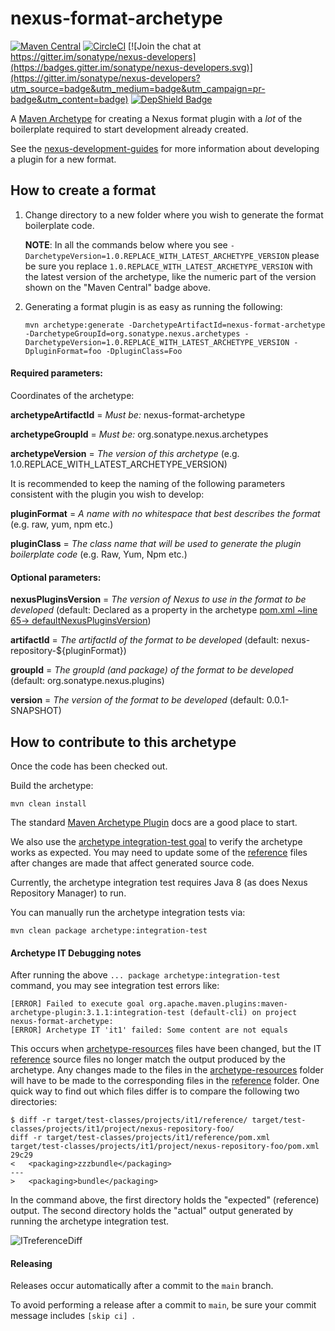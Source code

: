 # nexus-format-archetype

<!--
[Maven Central - Snapshot](https://repository.sonatype.org/content/repositories/snapshots/org/sonatype/nexus/archetypes/nexus-format-archetype/)
-->
[![Maven Central](https://img.shields.io/maven-central/v/org.sonatype.nexus.archetypes/nexus-format-archetype.svg?label=Maven%20Central)](https://search.maven.org/artifact/org.sonatype.nexus.archetypes/nexus-format-archetype)
[![CircleCI](https://circleci.com/gh/sonatype-nexus-community/nexus-format-archetype.svg?style=shield)](https://circleci.com/gh/sonatype-nexus-community/nexus-format-archetype) 
[![Join the chat at https://gitter.im/sonatype/nexus-developers](https://badges.gitter.im/sonatype/nexus-developers.svg)](https://gitter.im/sonatype/nexus-developers?utm_source=badge&utm_medium=badge&utm_campaign=pr-badge&utm_content=badge)
[![DepShield Badge](https://depshield.sonatype.org/badges/sonatype-nexus-community/nexus-format-archetype/depshield.svg)](https://depshield.github.io)

A [Maven Archetype](https://maven.apache.org/guides/introduction/introduction-to-archetypes.html) for creating a Nexus format plugin with a _lot_ of the boilerplate required to start development already created.

See the [nexus-development-guides](https://sonatype-nexus-community.github.io/nexus-development-guides/) for more information about developing a plugin for a new format.

## How to create a format
1. Change directory to a new folder where you wish to generate the format boilerplate code.

    **NOTE**: In all the commands below where you see `-DarchetypeVersion=1.0.REPLACE_WITH_LATEST_ARCHETYPE_VERSION` please be sure you replace
    `1.0.REPLACE_WITH_LATEST_ARCHETYPE_VERSION` with the latest version of the archetype, like the numeric part of the version shown on the "Maven Central" badge above.
 
2. Generating a format plugin is as easy as running the following:   
   
       mvn archetype:generate -DarchetypeArtifactId=nexus-format-archetype -DarchetypeGroupId=org.sonatype.nexus.archetypes -DarchetypeVersion=1.0.REPLACE_WITH_LATEST_ARCHETYPE_VERSION -DpluginFormat=foo -DpluginClass=Foo      
    
#### Required parameters:

Coordinates of the archetype:

**archetypeArtifactId** = _Must be:_ nexus-format-archetype

**archetypeGroupId** = _Must be:_ org.sonatype.nexus.archetypes

**archetypeVersion** = _The version of this archetype_ (e.g. 1.0.REPLACE_WITH_LATEST_ARCHETYPE_VERSION)

It is recommended to keep the naming of the following parameters consistent with the plugin you wish to develop:

**pluginFormat** = _A name with no whitespace that best describes the format_ (e.g. raw, yum, npm etc.)

**pluginClass** = _The class name that will be used to generate the plugin boilerplate code_ (e.g. Raw, Yum, Npm etc.)

#### Optional parameters:

**nexusPluginsVersion** = _The version of Nexus to use in the format to be developed_ 
(default: Declared as a property in the archetype [pom.xml ~line 65-> defaultNexusPluginsVersion](./pom.xml#L65]))

**artifactId** = _The artifactId of the format to be developed_ (default: nexus-repository-${pluginFormat})

**groupId** = _The groupId (and package) of the format to be developed_ (default: org.sonatype.nexus.plugins)

**version** = _The version of the format to be developed_ (default: 0.0.1-SNAPSHOT)     

## How to contribute to this archetype
Once the code has been checked out.

Build the archetype:

    mvn clean install
The standard [Maven Archetype Plugin](https://maven.apache.org/archetype/maven-archetype-plugin/index.html) 
docs are a good place to start.

We also use the [archetype integration-test goal](https://maven.apache.org/archetype/maven-archetype-plugin/integration-test-mojo.html)
to verify the archetype works as expected. You may need to update some of the [reference](src/test/resources/projects/it1/reference/)
files after changes are made that affect generated source code. 

Currently, the archetype integration test requires Java 8 (as does Nexus Repository Manager) to run.

You can manually run the archetype integration tests via:

    mvn clean package archetype:integration-test

#### Archetype IT Debugging notes

  After running the above `... package archetype:integration-test` command, you may see integration test errors like:
  
    [ERROR] Failed to execute goal org.apache.maven.plugins:maven-archetype-plugin:3.1.1:integration-test (default-cli) on project nexus-format-archetype: 
    [ERROR] Archetype IT 'it1' failed: Some content are not equals

  This occurs when [archetype-resources](src/main/resources) files have been changed, 
  but the IT [reference](src/test/resources/projects/it1/reference) source files no longer match the output 
  produced by the archetype. Any changes made to the files in the [archetype-resources](src/main/resources) folder will have to be made to the corresponding files in the [reference](src/test/resources/projects/it1/reference) folder. One quick way to find out which files differ is to compare the following two
  directories:
  
    $ diff -r target/test-classes/projects/it1/reference/ target/test-classes/projects/it1/project/nexus-repository-foo/
    diff -r target/test-classes/projects/it1/reference/pom.xml target/test-classes/projects/it1/project/nexus-repository-foo/pom.xml
    29c29
    <   <packaging>zzzbundle</packaging>
    ---
    >   <packaging>bundle</packaging>

  In the command above, the first directory holds the "expected" (reference) output. The second directory holds the "actual" output generated 
  by running the archetype integration test. 

  ![ITreferenceDiff](doc/images/diffITFolders.png)

#### Releasing
 
Releases occur automatically after a commit to the `main` branch. 

To avoid performing a release after a commit to `main`, be sure your commit message includes `[skip ci] `.

